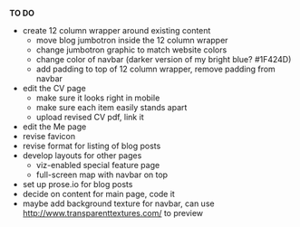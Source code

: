 **TO DO**

- create 12 column wrapper around existing content
  - move blog jumbotron inside the 12 column wrapper
  - change jumbotron graphic to match website colors
  - change color of navbar (darker version of my bright blue? #1F424D)
  - add padding to top of 12 column wrapper, remove padding from navbar
- edit the CV page
  - make sure it looks right in mobile
  - make sure each item easily stands apart
  - upload revised CV pdf, link it
- edit the Me page
- revise favicon
- revise format for listing of blog posts
- develop layouts for other pages
  - viz-enabled special feature page
  - full-screen map with navbar on top
- set up prose.io for blog posts
- decide on content for main page, code it
- maybe add background texture for navbar, can use http://www.transparenttextures.com/ to preview